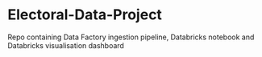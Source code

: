 # Electoral-Data-Project
Repo containing Data Factory ingestion pipeline, Databricks notebook and Databricks visualisation dashboard
